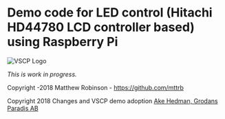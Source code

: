 # Demo code for LED control (Hitachi HD44780 LCD controller based) using Raspberry Pi 

![VSCP Logo](https://www.vscp.org/images/logo_200.png)

*This is work in progress.*



Copyright -2018 Matthew Robinson - https://github.com/mttrb

Copyright 2018 Changes and VSCP demo adoption [Ake Hedman, Grodans Paradis AB](akhe@grodansparadis.com)

